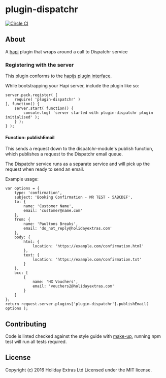 # plugin-dispatchr

[![Circle CI](https://circleci.com/gh/holidayextras/plugin-dispatchr/tree/master.svg?style=svg&circle-token=4846db9d7b85bf5117c58f793183d639f8cc802b)](https://circleci.com/gh/holidayextras/plugin-dispatchr)

## About

A [hapi](http://hapijs.com/) plugin that wraps around a call to Dispatchr service


### Registering with the server

This plugin conforms to the [hapijs plugin interface](http://hapijs.com/api#plugin-interface).

While bootstrapping your Hapi server, include the plugin like so:

```
server.pack.register( [
	require( 'plugin-dispatchr' )
], function() {
	server.start( function() {
		console.log( 'server started with plugin-dispatchr plugin initialised' );
	} );
} );
```

#### Function: publishEmail

This sends a request down to the dispatchr-module's publish function, which publishes a request to the Dispatchr email queue. 

The Dispatchr service runs as a separate service and will pick up the request when ready to send an email.

Example usage:

```
var options = {
	type: 'confirmation',
	subject: 'Booking Confirmation - MR TEST - 5ABCDEF',
	to: {
		name: 'Customer Name',
		email: 'customer@name.com'
	},
	from: {
		name: 'Paultons Breaks',
		email: 'do_not_reply@holidayextras.com'
	},
	body: {
		html: {
			location: 'https://example.com/confirmation.html'
		},
		text: {
			location: 'https://example.com/confirmation.txt'
		}
	},
	bcc: [
		{
			name: 'HX Vouchers',
			email: 'vouchers2@holidayextras.com'
		}
	]
};
return request.server.plugins['plugin-dispatchr'].publishEmail( options );

```

## Contributing

Code is linted checked against the style guide with [make-up](https://github.com/holidayextras/make-up), running npm test will run all tests required.

## License
Copyright (c) 2016 Holiday Extras Ltd
Licensed under the MIT license.